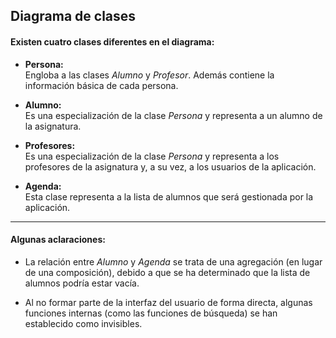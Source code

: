 ## Diagrama de clases

#### Existen cuatro clases diferentes en el diagrama:

- **Persona:**<br>
Engloba a las clases *Alumno* y *Profesor*. Además contiene la información básica de cada persona.

- **Alumno:**<br>
Es una especialización de la clase *Persona* y representa a un alumno de la asignatura.

- **Profesores:**<br>
Es una especialización de la clase *Persona* y representa a los profesores de la asignatura y, a su vez, a los usuarios de la aplicación.

- **Agenda:**<br>
Esta clase representa a la lista de alumnos que será gestionada por la aplicación.

---

#### Algunas aclaraciones:

- La relación entre *Alumno* y *Agenda* se trata de una agregación (en lugar de una composición), debido a que se ha determinado que la lista de alumnos podría estar vacía.

- Al no formar parte de la interfaz del usuario de forma directa, algunas funciones internas (como las funciones de búsqueda) se han establecido como invisibles.

